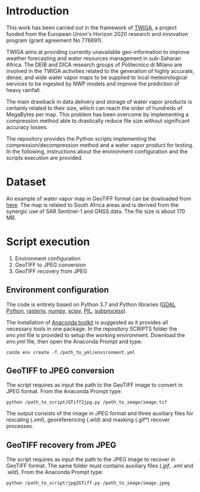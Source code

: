 # Introduction
This work has been carried out in the framework of [TWIGA](https://twiga-h2020.eu/), a project funded from the European Union's Horizon 2020 research and innovation program (grant agreement No 776691).

TWIGA aims at providing currently unavailable geo-information to improve weather forecasting and water resources management in sub-Saharan Africa. The DEIB and DICA research groups of Politecnico di Milano are involved in the TWIGA activities related to the generation of highly accurate, dense, and wide water vapor maps to be supplied to local meteorological services to be ingested by NWP models and improve the prediction of heavy rainfall.

The main drawback in data delivery and storage of water vapor products is certainly related to their size, which can reach the order of hundreds of MegaBytes per map. This problem has been overcome by implementing a compression method able to drastically reduce file size without significant accuracy losses.

The repository provides the Python scripts implementing the compression/decompression method and a water vapor product for testing. In the following, instructions about the environment configuration and the scripts execution are provided.

# Dataset
An example of water vapor map in GeoTIFF format can be dowloaded from [here](//www.dropbox.com/s/1so24p6d0tw76m2/20180402163741_APS_MM_ZENITH_MERGED.tif?dl=0). The map is related to South Africa areas and is derived from the synergic use of SAR Sentinel-1 and GNSS data. The file size is about 170 MB.

# Script execution

1. Environment configuration
2. GeoTIFF to JPEG conversion
3. GeoTIFF recovery from JPEG

## Environment configuration
The code is entirely based on Python 3.7 and Python libraries ([GDAL Python](https://gdal.org/api/python.html), [rasterio](https://rasterio.readthedocs.io/en/latest/), [numpy](https://numpy.org/), [scipy](https://www.scipy.org/), [PIL](https://pillow.readthedocs.io/en/stable/), [subprocess](https://docs.python.org/3/library/subprocess.html)). 

The installation of [Anaconda toolkit](https://www.anaconda.com/products/individual) is suggested as it provides all necessary tools in one package.
In the repository SCRIPTS folder the *env.yml* file is provided to setup the working environment. Download the *env.yml* file, then open the Anaconda Prompt and type:
```
conda env create -f /path_to_yml/environment.yml
```
## GeoTIFF to JPEG conversion
The script requires as input the path to the GeoTIFF image to convert in JPEG format. From the Anaconda Prompt type:
```
python /path_to_script/GTiff2jpg.py /path_to_image/image.tif
```
The output consists of the image in JPEG format and three auxiliary files for rescaling (*.xml*), georeferencing (*.wld*) and masking (.gif*) recover processes.

## GeoTIFF recovery from JPEG
The script requires as input the path to the JPEG image to recover in GeoTIFF format. The same folder must contains auxiliary files (*.gif*, *.xml* and *.wld*).
From the Anaconda Prompt type:
```
python /path_to_script/jpg2GTiff.py /path_to_image/image.jpeg
```
